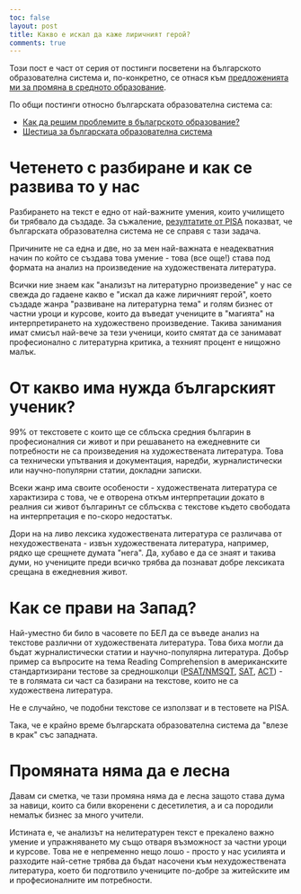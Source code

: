 ```yaml
---
toc: false
layout: post
title: Какво е искал да каже лиричният герой?
comments: true
---
```

Този пост е част от серия от постинги посветени на българското образователна система и, по-конкретно, се отнася към [предложенията ми за промяна в средното образование](2021-02-05-secondary-ed.md).

По общи постинги относно българската образователна система са:

* [Как да решим проблемите в бълагрското образование?](2021-02-05-education.md)
* [Шестица за българската образователна система](2021-02-05-6perc.md)

# Четенето с разбиране и как се развива то у нас

Разбирането на текст е едно от най-важните умения, които училището би трябвало да създаде. За съжаление, [резултатите от PISA](https://bit.ly/36NtOJp) показват, че българската образователна система не се справя с тази задача.

Причините не са една и две, но за мен най-важната е неадекватния начин по който се създава това умение - това (все още!) става под формата на анализ на произведение на художествената литература.

Всички ние знаем как "анализът на литературно произведение" у нас се свежда до гадаене какво е "искал да каже лиричният герой", което създаде жанра "развиване на литературна тема" и голям бизнес от частни уроци и курсове, които да въведат учениците в "магията" на интерпретирането на художествено произведение. Такива занимания имат смисъл най-вече за тези ученици, които смятат да се занимават професионално с литературна критика, а техният процент е нищожно малък.

# От какво има нужда българският ученик?

99% от текстовете с които ще се сблъска средния българин в професионалния си живот и при решаването на ежедневните си потребности не са произведения на художествената литература. Това са технически упътвания и документация, наредби, журналистически или научно-популярни статии, докладни записки. 

Всеки жанр има своите особености - художествената литература се характизира с това, че е отворена откъм интерпретации докато в реалния си живот българинът се сблъсква с текстове където свободата на интерпретация е по-скоро недостатък.

Дори на на ливо лексика художествената литература се различава от нехудожествената - извън художествената литература, например, рядко ще срещнете думата "нега". Да, хубаво е да се знаят и такива думи, но учениците преди всичко трябва да познават добре лексиката срещана в ежедневния живот.

# Как се прави на Запад?

Най-уместно би било в часовете по БЕЛ да се въведе анализ на текстове различни от художествената литература. Това биха могли да бъдат журналистически статии и научно-популярна литература. Добър пример са въпросите на тема Reading Comprehension в американските стандартизирани тестове за средношколци ([PSAT/NMSQT](https://en.wikipedia.org/wiki/PSAT/NMSQT), [SAT](https://en.wikipedia.org/wiki/SAT), [ACT](https://en.wikipedia.org/wiki/ACT_(test))) - те в голямата си част са базирани на текстове, които не са художествена литература.

Не е случайно, че подобни текстове се използват и в тестовете на PISA.

Така, че е крайно време българската образователна система да "влезе в крак" със западната.

# Промяната няма да е лесна

Давам си сметка, че тази промяна няма да е лесна защото става дума за навици, които са били вкоренени с десетилетия, а и са породили немалък бизнес за много учители.

Истината е, че анализът на нелитературен текст е прекалено важно умение и упражняването му също отваря възможност за частни уроци и курсове. Това не е непременно нещо лошо - просто у нас усилията и разходите най-сетне трябва да бъдат насочени към нехудожествената литература, което би подготвило учениците по-добре за житейските им и професионалните им потребности.
